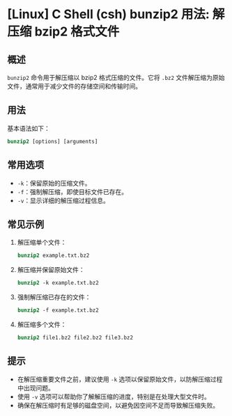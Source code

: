 # [Linux] C Shell (csh) bunzip2 用法: 解压缩 bzip2 格式文件

## 概述
`bunzip2` 命令用于解压缩以 bzip2 格式压缩的文件。它将 `.bz2` 文件解压缩为原始文件，通常用于减少文件的存储空间和传输时间。

## 用法
基本语法如下：
```csh
bunzip2 [options] [arguments]
```

## 常用选项
- `-k`：保留原始的压缩文件。
- `-f`：强制解压缩，即使目标文件已存在。
- `-v`：显示详细的解压缩过程信息。

## 常见示例
1. 解压缩单个文件：
   ```csh
   bunzip2 example.txt.bz2
   ```

2. 解压缩并保留原始文件：
   ```csh
   bunzip2 -k example.txt.bz2
   ```

3. 强制解压缩已存在的文件：
   ```csh
   bunzip2 -f example.txt.bz2
   ```

4. 解压缩多个文件：
   ```csh
   bunzip2 file1.bz2 file2.bz2 file3.bz2
   ```

## 提示
- 在解压缩重要文件之前，建议使用 `-k` 选项以保留原始文件，以防解压缩过程中出现问题。
- 使用 `-v` 选项可以帮助你了解解压缩的进度，特别是在处理大型文件时。
- 确保在解压缩时有足够的磁盘空间，以避免因空间不足而导致解压缩失败。